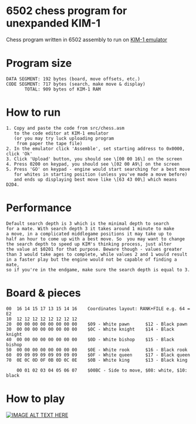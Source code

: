 # 6502 chess program for unexpanded KIM-1
Chess program written in 6502 assembly to run on <a href="https://github.com/maksimKorzh/KIM-1">KIM-1 emulator</a>

# Program size
    DATA SEGMENT: 192 bytes (board, move offsets, etc.)
    CODE SEGMENT: 717 bytes (search, make move & display)
           TOTAL: 909 bytes of KIM-1 RAM

# How to run
    1. Copy and paste the code from src/chess.asm
       to the code editor at KIM-1 emulator
       (or you may try luck uploading program
        from paper the tape file)
    2. In the emulator click 'Assemble', set starting address to 0x0000, click 'Ok'
    3. Click 'Upload' button, you should see \[00 00 16\] on the screen
    4. Press 0200 on keypad, you should see \[02 00 A9\] on the screen
    5. Press 'GO' on keypad - engine would start searching for a best move
       for whites in starting position (unless you've made a move before)
       and ends up displaying best move like \[63 43 00\] which means D2D4.

# Performance
    Default search depth is 3 which is the minimal depth to search
    for a mate. With search depth 3 it takes around 1 minute to make
    a move, in a complicated middlegame positions it may take up to
    half an hour to come up with a best move. So  you may want to change
    the search depth to speed up KIM's thinking process, just alter
    the value at $0201 for that purpose. Beware though - values greater
    than 3 would take ages to complete, while values 2 and 1 would result
    in a faster play but the engine would not be capable of finding a mate,
    so if you're in the endgame, make sure the search depth is equal to 3.
    
# Board & pieces
    00  16 14 15 17 13 15 14 16    Coordinates layout: RANK+FILE e.g. 64 = E2 
    10  12 12 12 12 12 12 12 12
    20  00 00 00 00 00 00 00 00    $09 - White pawn      $12 - Black pawn
    30  00 00 00 00 00 00 00 00    $0C - White knight    $14 - Black knight
    40  00 00 00 00 00 00 00 00    $0D - White bishop    $15 - Black bishop
    50  00 00 00 00 00 00 00 00    $0E - White rook      $16 - Black rook
    60  09 09 09 09 09 09 09 09    $0F - White queen     $17 - Black queen
    70  0E 0C 0D 0F 0B 0D 0C 0E    $0B - White king      $13 - Black king
        
        00 01 02 03 04 05 06 07    $00BC - Side to move, $08: white, $10: black
    

# How to play
[![IMAGE ALT TEXT HERE](https://img.youtube.com/vi/htcQenMfkuo/0.jpg)](https://www.youtube.com/watch?v=htcQenMfkuo&feature=youtu.be)
    
